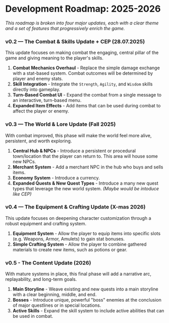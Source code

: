 # Development Roadmap: 2025-2026
*This roadmap is broken into four major updates, each with a clear theme and a set of features that progressively enrich 
the game.*

### v0.2 — The Combat & Skills Update + CEP (28.07.2025)
This update focuses on making combat the engaging, central pillar of the game and giving meaning to the player's skills.

1. **Combat Mechanics Overhaul** - Replace the simple damage exchange with a stat-based system. 
Combat outcomes will be determined by player and enemy stats.
2. **Skill Integration** - Integrate the `Strength`, `Agility`, and `Wisdom` skills directly into gameplay.
3. **Turn-Based Combat UI** - Expand the combat from a single message to an interactive, turn-based menu.
4. **Expanded Item Effects** - Add items that can be used during combat to affect the player or enemy.

### v0.3 — The World & Lore Update (Fall 2025)
With combat improved, this phase will make the world feel more alive, persistent, and worth exploring.

1. **Central Hub & NPCs** - Introduce a persistent or procedural town/location that the player can return to. 
This area will house some new NPCs.
2. **Merchant System** - Add a merchant NPC in the hub who buys and sells items. 
3. **Economy System** - Introduce a currency.
4. **Expanded Quests & New Quest Types** - Introduce a many new quest types that leverage the new world system. _(Maybe would be intoduce like CEP)_

### v0.4 — The Equipment & Crafting Update (X-mas 2026)
This update focuses on deepening character customization through a robust equipment and crafting system.

1. **Equipment System** - Allow the player to equip items into specific slots (e.g. Weapons, Armor, Amulets)
to gain stat bonuses.
2. **Simple Crafting System** - Allow the player to combine gathered materials to create new items,
such as potions or gear.

### v0.5 - The Content Update (2026)
With mature systems in place, this final phase will add a narrative arc, replayability, and long-term goals.

1. **Main Storyline** - Weave existing and new quests into a main storyline with a clear beginning, middle, and end.
2. **Bosses** - Introduce unique, powerful "boss" enemies at the conclusion of
major questlines or in special locations.
3. **Active Skills** - Expand the skill system to include active abilities that can be used in combat.
